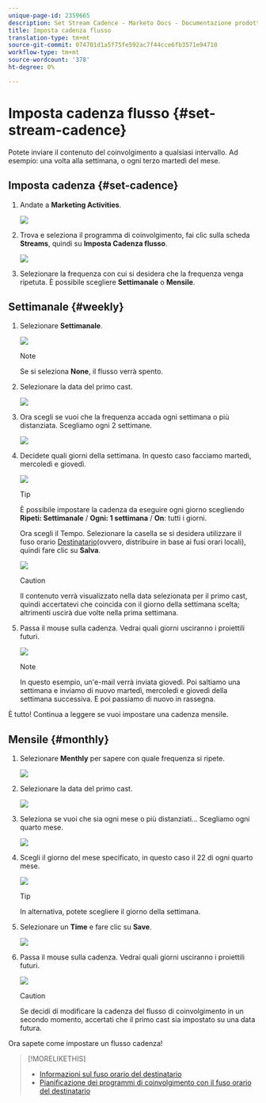 ```yaml
---
unique-page-id: 2359665
description: Set Stream Cadence - Marketo Docs - Documentazione prodotto
title: Imposta cadenza flusso
translation-type: tm+mt
source-git-commit: 074701d1a5f75fe592ac7f44cce6fb3571e94710
workflow-type: tm+mt
source-wordcount: '378'
ht-degree: 0%

---
```



# Imposta cadenza flusso {#set-stream-cadence}

Potete inviare il contenuto del coinvolgimento a qualsiasi intervallo. Ad esempio: una volta alla settimana, o ogni terzo martedì del mese.

## Imposta cadenza {#set-cadence}

1. Andate a **Marketing Activities**.

   ![](assets/login-marketing-activities.png)

1. Trova e seleziona il programma di coinvolgimento, fai clic sulla scheda **Streams**, quindi su **Imposta Cadenza flusso**.

   ![](assets/selectstreamcadence.jpg)

1. Selezionare la frequenza con cui si desidera che la frequenza venga ripetuta. È possibile scegliere **Settimanale** o **Mensile**.

## Settimanale {#weekly}

1. Selezionare **Settimanale**.

   ![](assets/image2017-12-5-14-3a9-3a43.png)

   >[!NOTE]
   >
   >Se si seleziona **None**, il flusso verrà spento.

1. Selezionare la data del primo cast.

   ![](assets/image2017-12-5-14-3a10-3a17.png)

1. Ora scegli se vuoi che la frequenza accada ogni settimana o più distanziata. Scegliamo ogni 2 settimane.

   ![](assets/image2017-12-5-14-3a10-3a56.png)

1. Decidete quali giorni della settimana. In questo caso facciamo martedì, mercoledì e giovedì.

   ![](assets/image2017-12-5-14-3a12-3a29.png)

   >[!TIP]
   >
   >È possibile impostare la cadenza da eseguire ogni giorno scegliendo **Ripeti: Settimanale** / **Ogni: 1 settimana** / **On**: tutti i giorni.

   Ora scegli il Tempo. Selezionare la casella se si desidera utilizzare il fuso orario [Destinatario](/help/marketo/product-docs/email-marketing/drip-nurturing/engagement-program-streams/set-stream-cadence/schedule-engagement-programs-with-recipient-time-zone.md)(ovvero, distribuire in base ai fusi orari locali), quindi fare clic su **Salva**.

   ![](assets/image2017-12-5-14-3a20-3a11.png)

   >[!CAUTION]
   >
   >Il contenuto verrà visualizzato nella data selezionata per il primo cast, quindi accertatevi che coincida con il giorno della settimana scelta; altrimenti uscirà due volte nella prima settimana.

1. Passa il mouse sulla cadenza. Vedrai quali giorni usciranno i proiettili futuri.

   ![](assets/image2017-12-5-14-3a17-3a29.png)

   >[!NOTE]
   >
   >In questo esempio, un&#39;e-mail verrà inviata giovedì. Poi saltiamo una settimana e inviamo di nuovo martedì, mercoledì e giovedì della settimana successiva. E poi passiamo di nuovo in rassegna.

È tutto! Continua a leggere se vuoi impostare una cadenza mensile.

## Mensile {#monthly}

1. Selezionare **Menthly** per sapere con quale frequenza si ripete.

   ![](assets/image2014-9-15-16-3a30-3a15.png)

1. Selezionare la data del primo cast.

   ![](assets/image2014-9-15-16-3a30-3a11.png)

1. Seleziona se vuoi che sia ogni mese o più distanziati... Scegliamo ogni quarto mese.

   ![](assets/image2014-9-15-16-3a30-3a7.png)

1. Scegli il giorno del mese specificato, in questo caso il 22 di ogni quarto mese.

   ![](assets/image2014-9-15-16-3a29-3a51.png)

   >[!TIP]
   >
   >In alternativa, potete scegliere il giorno della settimana.

1. Selezionare un **Time** e fare clic su **Save**.

   ![](assets/image2014-9-15-16-3a29-3a42.png)

1. Passa il mouse sulla cadenza. Vedrai quali giorni usciranno i proiettili futuri.

   ![](assets/image2014-9-15-16-3a29-3a38.png)

   >[!CAUTION]
   >
   >Se decidi di modificare la cadenza del flusso di coinvolgimento in un secondo momento, accertati che il primo cast sia impostato su una data futura.

Ora sapete come impostare un flusso cadenza!

>[!MORELIKETHIS]
>
>* [Informazioni sul fuso orario del destinatario](/help/marketo/product-docs/email-marketing/email-programs/email-program-actions/scheduling-with-recipient-time-zone/understanding-recipient-time-zone.md)
>* [Pianificazione dei programmi di coinvolgimento con il fuso orario del destinatario](/help/marketo/product-docs/email-marketing/drip-nurturing/engagement-program-streams/set-stream-cadence/schedule-engagement-programs-with-recipient-time-zone.md)


